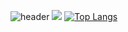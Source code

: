 ![header](https://capsule-render.vercel.app/api?type=wave&color=auto&height=300&section=header&text=capsule%20render&fontSize=90)
<img src="https://img.shields.io/badge/JavaScript-F7DF1E?style=flat&logo=JavaScript&logoColor=white"/>
[![Top Langs](https://github-readme-stats.vercel.app/api/top-langs/?username=jooyeon00&langs_count=8)](https://github.com/jooyeon00/github-readme-stats)
